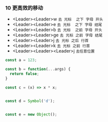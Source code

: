 ### 10 更高效的移动

- \<Leader>\<Leader>w `去 光标  之下 字母 开头`
- \<Leader>\<Leader>e `去 光标  之下 字母 结尾`
- \<Leader>\<Leader>b `去 光标  之前 字母 开头`
- \<Leader>\<Leader>ge `去 光标 之前 字母 结尾`
- \<Leader>\<Leader>j `去 光标 之后 行首`
- \<Leader>\<Leader>k `去 光标 之前 行首`
- \<Leader>\<Leader>\<Leader>j `去任意位置`


```js
const a = 123;

const b = function(...args) {
  return false;
}

const c = (x) => x * x;


const d = Symbol('d');


const e = new Object();

```
